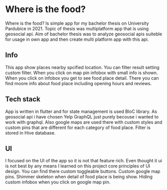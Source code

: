 # Where is the food?

Where is the food? Is simple app for my bachelor thesis on University Pardubice in 2021.
Topic of thesis was multiplatform app that is using geosocial api. Aim of bachelor thesis was to analyze geosocial apis suiteble for usage in own app and then create multi platform app with this api.

## Info
This app show places nearby spcified location. You can filter result setting custom filter. When you click on map pin infobox with small info is shown. When you click on infobox you get to see food place detail. There you can find moore info about food place including opening hours and reviews.


## Tech stack
App is written in flutter and for state management is used BloC library.
As geosocial api i have chosen Yelp GraphQL just purely becouse i wanted to work with graphql.
Also google maps are used there with custom styles and custom pins that are different for each category of food place.
Filter is stored in Hive database. 

## UI
I focused on the UI of the app so it is not that feature rich. Even thought it ui is not best by any means I learned on this project core principles of UI design. You can find there custom toggleable buttons. Custom google map pins. Shimmer skeleton when detail of food place is being show. Hiding custom infobox when you click on google map pin.
